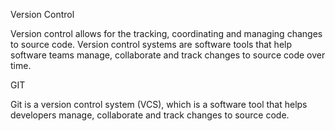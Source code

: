 Version Control

Version control allows for the tracking, coordinating and managing changes to source code. Version control systems are software tools that help software teams manage, collaborate and track changes to source code over time.

GIT 

Git is a version control system (VCS), which is a software tool that helps developers manage, collaborate and track changes to source code.
